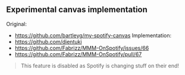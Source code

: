 ## Experimental canvas implementation
Original:
* https://github.com/bartleyg/my-spotify-canvas
Implementation:
* https://github.com/dientuki
* https://github.com/Fabrizz/MMM-OnSpotify/issues/66
* https://github.com/Fabrizz/MMM-OnSpotify/pull/67

> This feature is disabled as Spotify is changing stuff on their end!
